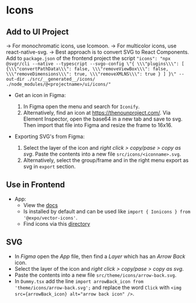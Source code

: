 # Icons

## Add to UI Project

-> For monochromatic icons, use Icomoon.
-> For multicolor icons, use react-native-svg.
-> Best approach is to convert SVG to React Components. Add to `package.json` of the frontend project the script `"icons": "npx @svgr/cli --native --typescript --svgo-config \"{ \\\"plugins\\\": [ {\\\"convertPathData\\\": false, \\\"removeViewBox\\\": false, \\\"removeDimensions\\\": true, \\\"removeXMLNS\\\": true } ] }\" --out-dir ./src/__generated__/icons/ ./node_modules/@<projectname>/ui/icons/"`

- Get an icon in Figma:
    1. In Figma open the menu and search for `Iconify`.
    2. Alternatively, find an icon at https://thenounproject.com/. Via Element Inspector, open the base64 in a new tab and save to svg. Then import that file into Figma and resize the frame to 16x16.
    
- Exporting SVG's from Figma:
    1. Select the layer of the icon and *right click > copy/pase > copy as svg*. Paste the contents into a new file `src/icons/<iconname>.svg`.
    2. Alternatively, select the group/frame and in the right menu export as svg in `export` section.

## Use in Frontend

- App:
    - View the [docs](https://docs.expo.io/guides/icons/) 
    - Is installed by default and can be used like `import { Ionicons } from '@expo/vector-icons'`.
    - Find icons via this [directory](https://expo.github.io/vector-icons/)

## SVG

- In *Figma* open the *App* file, then find a *Layer* which has an *Arrow Back* icon.
- Select the layer of the icon and *right click > copy/pase > copy as svg*.
- Paste the contents into a new file `src/theme/icons/arrow-back.svg`.
- In `Dummy.tsx` add the line `import arrowBack_icon from 'theme/icons/arrow-back.svg';` and replace the word `Click` with `<img src={arrowBack_icon} alt="arrow back icon" />`.
